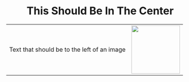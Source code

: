 <h1 align="center"> This Should Be In The Center </h1>

<table>
<tr>
<td> Text that should be to the left of an image </td>
<td> <img src="https://peakvisor.com/img/news/Calgary-Alberta.jpg" width="130" height="130" </td>



